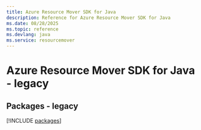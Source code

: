 ```yaml
---
title: Azure Resource Mover SDK for Java
description: Reference for Azure Resource Mover SDK for Java
ms.date: 08/28/2025
ms.topic: reference
ms.devlang: java
ms.service: resourcemover
---
```

# Azure Resource Mover SDK for Java - legacy
## Packages - legacy
[!INCLUDE [packages](resource-mover-index.md)]